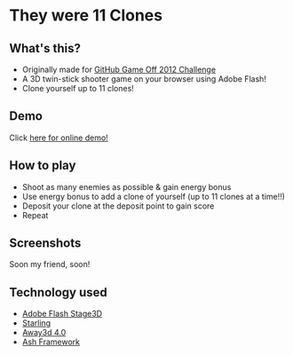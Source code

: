 # They were 11 Clones

## What's this?
* Originally made for [GitHub Game Off 2012 Challenge](https://github.com/github/game-off-2012)
* A 3D twin-stick shooter game on your browser using Adobe Flash!
* Clone yourself up to 11 clones!

## Demo
Click [here for online demo!](http://abiyasa.com/lab/away3d/they-were-11-clones/)

## How to play
* Shoot as many enemies as possible & gain energy bonus
* Use energy bonus to add a clone of yourself (up to 11 clones at a time!!)
* Deposit your clone at the deposit point to gain score
* Repeat

## Screenshots
Soon my friend, soon!

## Technology used
* [Adobe Flash Stage3D](http://gaming.adobe.com/)
* [Starling](http://starling-framework.org)
* [Away3d 4.0](http://away3d.com/)
* [Ash Framework](github.com/richardlord/Ash/)
